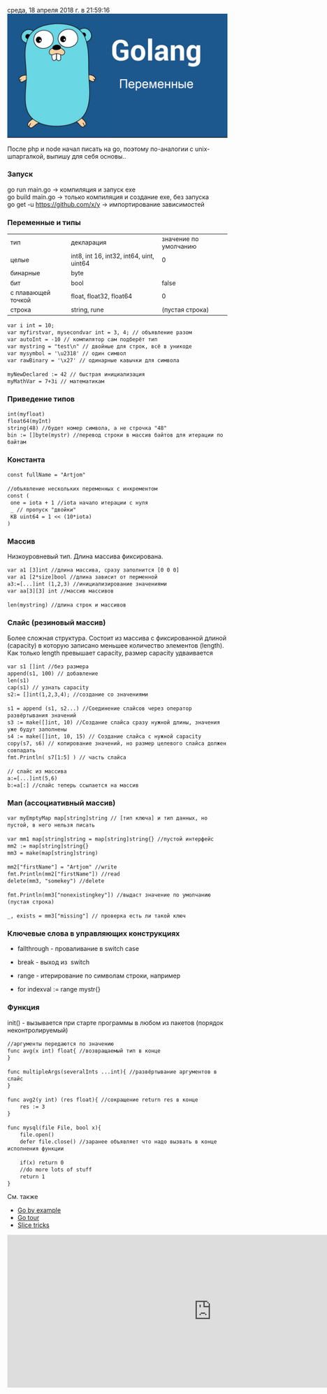 среда, 18 апреля 2018 г. в 21:59:16
![](img/Pasted%20image%2020241019193324.png)

После php и node начал писать на go, поэтому по-аналогии с unix-шпаргалкой, выпишу для себя основы..

### Запуск

go run main.go → компиляция и запуск exe  
go build main.go → только компиляция и создание exe, без запуска  
go get -u https://github.com/x/y → импортирование зависимостей

### Переменные и типы
|   |   |   |
|---|---|---|
|тип|декларация|значение по умолчанию|
|целые|int8, int 16, int32, int64, uint, uint64|0||
|бинарные|byte||
|бит|bool|false||
|с плавающей точкой|float, float32, float64|0|
|строка|string, rune|(пустая строка)|

```
var i int = 10;
var myfirstvar, mysecondvar int = 3, 4; // объявление разом
var autoInt = -10 // компилятор сам подберёт тип
var mystring = "test\n" // двойные для строк, всё в уникоде
var mysymbol = '\u2318' // один символ
var rawBinary = '\x27' // одинарные кавычки для символа

myNewDeclared := 42 // быстрая инициализация
myMathVar = 7+3i // математикам
```

### Приведение типов

```
int(myfloat)
float64(myInt)
string(48) //будет номер символа, а не строчка "48"
bin := []byte(mystr) //перевод строки в массив байтов для итерации по байтам
```

### Константа

```
const fullName = "Artjom"

//объявление нескольких переменных с инкрементом
const (
 one = iota + 1 //iota начало итерации с нуля
 _ // пропуск "двойки"
 KB uint64 = 1 << (10*iota)
)
```

### Массив

Низкоуровневый тип. Длина массива фиксирована.

```
var a1 [3]int //длина массива, сразу заполнится [0 0 0]
var a1 [2*size]bool //длина зависит от перменной
a3:=[...]int (1,2,3) //инициализирование значениями
var aa[3][3] int //массив массивов

len(mystring) //длина строк и массивов
```

### Слайс (резиновый массив)

Более сложная структура. Состоит из массива с фиксированной длиной (capacity) в которую записано меньшее количество элементов (length). Как только length превышает capacity, размер capacity удваивается

```
var s1 []int //без размера
append(s1, 100) // добавление
len(s1)
cap(s1) // узнать capacity
s2:= []int(1,2,3,4); //создание со значениями

s1 = append (s1, s2...) //Соединение слайсов через оператор развёртывания значений
s3 := make([]int, 10) //Создание слайса сразу нужной длины, значения уже будут заполнены
s4 := make([]int, 10, 15) // Создание слайса с нужной capacity
copy(s7, s6) // копирование значений, но размер целевого слайса должен совпадать
fmt.Println( s7[1:5] ) // часть слайса

// слайс из массива
a:=[...]int(5,6) 
b:=a[:] //слайс теперь ссылается на массив
```

### Мап (ассоциативный массив)

```
var myEmptyMap map[string]string // [тип ключа] и тип данных, но пустой, в него нельзя писать

var mm1 map[string]string = map[string]string{} //пустой интерфейс
mm2 := map[string]string{}
mm3 = make(map[string]string)

mm2["firstName"] = "Artjom" //write
fmt.Println(mm2["firstName"]) //read
delete(mm3, "somekey") //delete

fmt.Println(mm3["nonexistingkey"]) //выдаст значение по умолчанию (пустая строка)

_, exists = mm3["missing"] // проверка есть ли такой ключ
```

### Ключевые слова в управляющих конструкциях

- fallthrough - проваливание в switch case
- break - выход из  switch
- range - итерирование по символам строки, например

- for index﻿val := range mystr{}

### Функция

init() - вызывается при старте программы в любом из пакетов (порядок неконтролируемый)

```
//аргументы передаются по значению
func avg(x int) float{ //возвращаемый тип в конце
}

func multipleArgs(severalInts ...int){ //развёртывание аргументов в слайс
}

func avg2(y int) (res float){ //сокращение return res в конце
    res := 3
}

func mysql(file File, bool x){
    file.open()
    defer file.close() //заранее объявляет что надо вызвать в конце исполнения функции
    
    if(x) return 0
    //do more lots of stuff
    return 1
}
```

См. также

- [​Go by example](https://gobyexample.com/)
- [Go tour](https://tour.golang.org/list)
- [Slice tricks](https://github.com/golang/go/wiki/SliceTricks)
<iframe width="934" height="350" src="https://www.youtube.com/embed/9Pk7xAT_aCU" title="1. Программирование на Go. Введение" frameborder="0" allow="accelerometer; autoplay; clipboard-write; encrypted-media; gyroscope; picture-in-picture; web-share" referrerpolicy="strict-origin-when-cross-origin" allowfullscreen></iframe>
